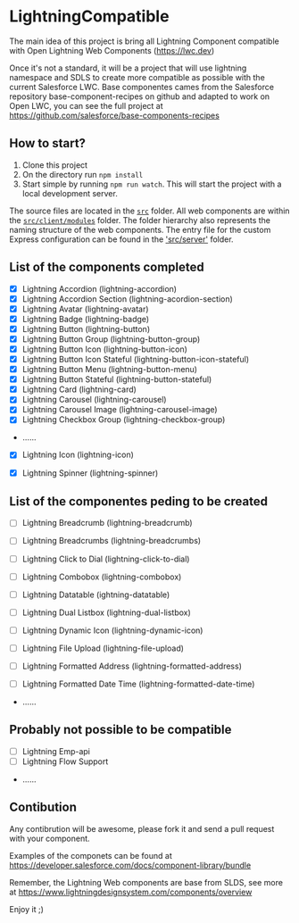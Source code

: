 # LightningCompatible

The main idea of this project is bring all Lightning Component compatible with Open Lightning Web Components (https://lwc.dev)

Once it's not a standard, it will be a project that will use lightning namespace and SDLS to create more compatible as possible with the current Salesforce LWC. Base componentes cames from the Salesforce repository base-component-recipes on github and adapted to work on Open LWC, you can see the full project at https://github.com/salesforce/base-components-recipes

## How to start?

1. Clone this project
2. On the directory run `npm install`
3. Start simple by running `npm run watch`. This will start the project with a local development server.

The source files are located in the [`src`](./src) folder.
All web components are within the [`src/client/modules`](./src/modules) folder.
The folder hierarchy also represents the naming structure of the web components. The entry file for the custom Express configuration can be found in the ['src/server'](./src/server) folder.

## List of the components completed

-   [X] Lightning Accordion (lightning-accordion)
-   [X] Lightning Accordion Section (lightning-acordion-section)
-   [X] Lightning Avatar (lightning-avatar)
-   [X] Lightning Badge (lightning-badge)
-   [X] Lightning Button (lightning-button)
-   [X] Lightning Button Group (lightning-button-group)
-   [X] Lightning Button Icon (lightning-button-icon)
-   [X] Lightning Button Icon Stateful (lightning-button-icon-stateful)
-   [X] Lightning Button Menu (lightning-button-menu)
-   [X] Lightning Button Stateful (lightning-button-stateful)
-   [X] Lightning Card (lightning-card)
-   [X] Lightning Carousel (lightning-carousel)
-   [X] Lightning Carousel Image (lightning-carousel-image)
-   [X] Lightning Checkbox Group (lightning-checkbox-group)
-   ......
-   [X] Lightning Icon (lightning-icon)
-   [X] Lightning Spinner (lightning-spinner)


## List of the componentes peding to be created

-   [ ] Lightning Breadcrumb (lightning-breadcrumb)
-   [ ] Lightning Breadcrumbs (lightning-breadcrumbs)

-   [ ] Lightning Click to Dial (lightning-click-to-dial)
-   [ ] Lightning Combobox (lightning-combobox)
-   [ ] Lightning Datatable (ightning-datatable)
-   [ ] Lightning Dual Listbox (lightning-dual-listbox)
-   [ ] Lightning Dynamic Icon (lightning-dynamic-icon)
-   [ ] Lightning File Upload (lightning-file-upload)
-   [ ] Lightning Formatted Address (lightning-formatted-address)
-   [ ] Lightning Formatted Date Time (lightning-formatted-date-time)
-   ......

## Probably not possible to be compatible
-   [ ] Lightning Emp-api
-   [ ] Lightning Flow Support
-   ......


## Contibution

Any contibrution will be awesome, please fork it and send a pull request with your component.

Examples of the componets can be found at https://developer.salesforce.com/docs/component-library/bundle

Remember, the Lightning Web components are base from SLDS, see more at https://www.lightningdesignsystem.com/components/overview

Enjoy it ;) 